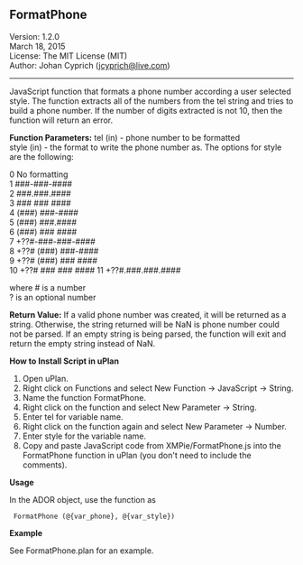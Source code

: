 FormatPhone
---

Version: 1.2.0<br />
March 18, 2015<br />
License: The MIT License (MIT)<br />
Author: Johan Cyprich (jcyprich@live.com)<br />

---

JavaScript function that formats a phone number according a user selected style. The function
extracts all of the numbers from the tel string and tries to build a phone number. If the
number of digits extracted is not 10, then the function will return an error.

**Function Parameters:**
tel (in) - phone number to be formatted<br />
style (in) - the format to write the phone number as. The options for style are the following:

0	No formatting<br />
1	###-###-####<br />
2	###.###.####<br />
3	### ### ####<br />
4	(###) ###-####<br />
5	(###) ###.####<br />
6	(###) ### ####<br />
7	+??#-###-###-####<br />
8	+??# (###) ###-####<br />
9	+??# (###) ### ####<br />
10	+??# ### ### ####
11  +??#.###.###.####

  where # is a number<br />
        ? is an optional number

**Return Value:**
If a valid phone number was created, it will be returned as a string. Otherwise,
the string returned will be NaN is phone number could not be parsed. If an empty string is
being parsed, the function will exit and return the empty string instead of NaN.


**How to Install Script in uPlan**

1. Open uPlan.<br />
2. Right click on Functions and select New Function -> JavaScript -> String.<br />
3. Name the function FormatPhone.<br />
4. Right click on the function and select New Parameter -> String.<br />
5. Enter tel for variable name.<br />
6. Right click on the function again and select New Parameter -> Number.<br />
7. Enter style for the variable name.<br />
8. Copy and paste JavaScript code from XMPie/FormatPhone.js into the FormatPhone function in uPlan (you don't need to include the comments).


**Usage**

In the ADOR object, use the function as

     FormatPhone (@{var_phone}, @{var_style})

	 
**Example**

See FormatPhone.plan for an example.

